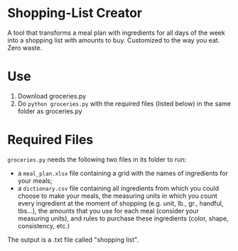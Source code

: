 # Shopping-List Creator
A tool that transforms a meal plan with ingredients for all days of the week into a shopping list with amounts to buy.
Customized to the way you eat.
Zero waste.

# Use
1.  Download groceries.py
2.  Do `python groceries.py` with the required files (listed below) in the same folder as groceries.py

# Required Files
`groceries.py` needs the following two files in its folder to run:
*   a `meal_plan.xlsx` file containing a grid with the names of ingredients for your meals;
*   a `dictionary.csv` file containing all ingredients from which you could choose to make your meals, the measuring units in which you count every ingredient at the moment of shopping (e.g. unit, lb., gr., handful, tbs...), the amounts that you use for each meal (consider your measuring units), and rules to purchase these ingredients (color, shape, consistency, etc.)

The output is a .txt file called "shopping list".

